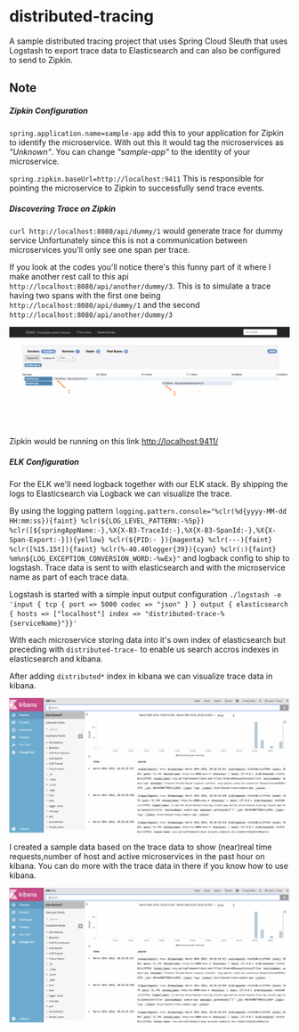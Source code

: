 # distributed-tracing

A sample distributed tracing project that uses Spring Cloud Sleuth
that uses Logstash to export trace data to Elasticsearch and can also
be configured to send to Zipkin.

## Note

##### Zipkin Configuration

`spring.application.name=sample-app` add this to your application for
 Zipkin to identify the microservice. With out this it would tag the
 microservices as _"Unknown"_. You can change _"sample-app"_ to the identity
 of your microservice.

 `spring.zipkin.baseUrl=http://localhost:9411` This is responsible for pointing
 the microservice to Zipkin to successfully send trace events.


##### Discovering Trace on Zipkin

`curl http://localhost:8080/api/dummy/1` would generate trace for dummy service
 Unfortunately since this is not a communication between microservices you'll only see one
 span per trace.

 If you look at the codes you'll notice there's this funny part of it where I make
 another rest call to this api `http://localhost:8080/api/another/dummy/3`. This is to simulate
 a trace having two spans with the first one being `http://localhost:8080/api/dummy/1`
 and the second `http://localhost:8080/api/another/dummy/3`

![One Trace, One Microservice,Two Spans](distributed_tracing_1.png "distributed-trace-zipkin")

 Zipkin would be running on this link [http://localhost:9411/](http://localhost:9411/)



##### ELK Configuration

For the ELK we'll need logback together with our ELK stack. By shipping the logs to Elasticsearch via
Logback we can visualize the trace.

By using the logging pattern `logging.pattern.console="%clr(%d{yyyy-MM-dd HH:mm:ss}){faint} %clr(${LOG_LEVEL_PATTERN:-%5p}) %clr([${springAppName:-},%X{X-B3-TraceId:-},%X{X-B3-SpanId:-},%X{X-Span-Export:-}]){yellow} %clr(${PID:- }){magenta} %clr(---){faint} %clr([%15.15t]){faint} %clr(%-40.40logger{39}){cyan} %clr(:){faint} %m%n${LOG_EXCEPTION_CONVERSION_WORD:-%wEx}"`
and logback config to ship to logstash. Trace data is sent to with elasticsearch and with the microservice
name as part of each trace data.

Logstash is started with a simple input output configuration
   `./logstash -e 'input { tcp { port => 5000 codec => "json" } } output { elasticsearch { hosts => ["localhost"] index => "distributed-trace-%{serviceName}"}}'`

With each microservice storing data into it's own index of elasticsearch but preceding with `distributed-trace-` to enable
 us search accros indexes in elasticsearch and kibana.

 After adding `distributed*` index in kibana we can visualize trace data in kibana.

![kibana](distributed_tracing_2.png "distributed-trace-kibana")


I created a sample data based on the trace data to show (near)real time requests,number of host and active
 microservices in the past hour on kibana. You can do more with the trace data in there if you know how to use kibana.


 ![kibana dashboard](distributed_tracing_2.png "distributed-trace-kibana-dashboard")